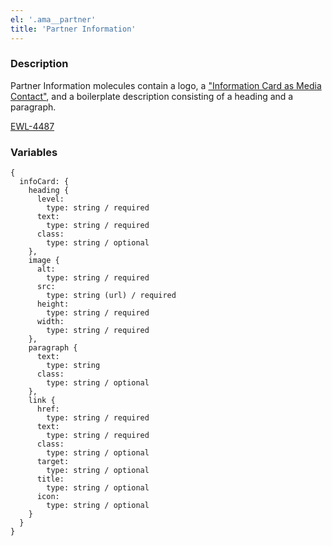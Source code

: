 ```yaml
---
el: '.ama__partner'
title: 'Partner Information'
---
```


### Description
Partner Information molecules contain a logo, a ["Information Card as Media Contact"](/?p=molecules-info-card-as-media-contact), and a boilerplate description consisting of a heading and a paragraph.

[EWL-4487](https://issues.ama-assn.org/browse/EWL-4487)

### Variables
~~~
{
  infoCard: {
    heading {
      level:
        type: string / required
      text:
        type: string / required
      class:
        type: string / optional
    },
    image {
      alt:
        type: string / required
      src:
        type: string (url) / required
      height:
        type: string / required
      width:
        type: string / required
    },
    paragraph {
      text:
        type: string
      class:
        type: string / optional
    },
    link {
      href:
        type: string / required
      text:
        type: string / required
      class:
        type: string / optional
      target:
        type: string / optional
      title:
        type: string / optional
      icon:
        type: string / optional
    }
  }
}
~~~
